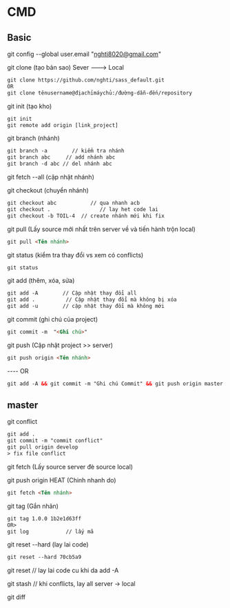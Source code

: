 # CMD
## Basic
git config --global user.email "nghti8020@gmail.com" 

git clone (tạo bản sao) Sever ---> Local

```html
git clone https://github.com/nghti/sass_default.git
OR
git clone tênusername@địachỉmáychủ:/đường-dẫn-đến/repository
```
git init (tạo kho)

```html
git init
git remote add origin [link_project]
```
git branch (nhánh)

```html
git branch -a        // kiểm tra nhánh
git branch abc     // add nhánh abc
git branch -d abc // del nhánh abc
```
git fetch --all (cập nhật nhánh)

git checkout (chuyển nhánh)

```html
git checkout abc           // qua nhanh acb
git checkout .                // lay het code lai
git checkout -b TOIL-4  // create nhánh mới khi fix
```
git pull (Lấy source mới nhất trên server về và tiến hành trộn local)

```html
git pull <Tên nhánh>
```
git status (kiểm tra thay đổi vs xem có conflicts)

```html
git status
```
git add (thêm, xóa, sửa)

```html
git add -A        // Cập nhật thay đổi all
git add .          // Cập nhật thay đổi mà không bị xóa
git add -u	      // cập nhật thay đổi mà không mới
```
git commit (ghi chú của project)

```html
git commit -m  "<Ghi chú>"
```
git push  (Cập nhật project >> server)

```html
git push origin <Tên nhánh>
```
 ---- OR

```html
git add -A && git commit -m "Ghi chú Commit" && git push origin master
```
## master

git conflict

```html
git add .
git commit -m "commit conflict"
git pull origin develop
> fix file conflict
```

git fetch (Lấy source server đè source local)

git push origin HEAT (Chinh nhanh do)

```html
git fetch <Tên nhánh>
```
git tag (Gắn nhãn)

```html
git tag 1.0.0 1b2e1d63ff
OR>
git log            // lấy mã 
```
git reset --hard (lay lai code)

```html
git reset --hard 70cb5a9
```
git reset // lay lai code cu khi da add -A

git stash // khi conflicts, lay all server -> local

git diff